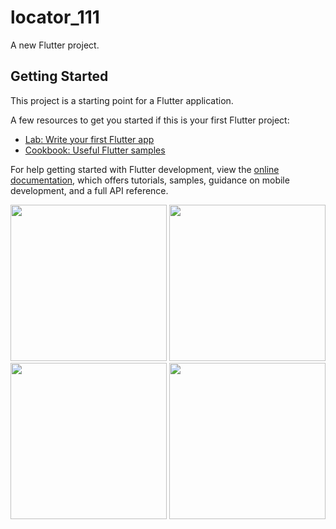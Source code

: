 # locator_111

A new Flutter project.

## Getting Started

This project is a starting point for a Flutter application.

A few resources to get you started if this is your first Flutter project:

- [Lab: Write your first Flutter app](https://docs.flutter.dev/get-started/codelab)
- [Cookbook: Useful Flutter samples](https://docs.flutter.dev/cookbook)

For help getting started with Flutter development, view the
[online documentation](https://docs.flutter.dev/), which offers tutorials,
samples, guidance on mobile development, and a full API reference.


<img src="https://user-images.githubusercontent.com/121868184/218082497-7f489b72-0727-4c48-80f2-a008c0eafd8a.jpeg" width="250px">
<img src="https://user-images.githubusercontent.com/121868184/218083314-97ed512a-b19a-48a2-a201-d91d6787d0e7.jpeg" width="250px">
<img src="https://user-images.githubusercontent.com/121868184/218083452-7cf7198e-caf8-4ac5-ad66-4550e49b8aaa.jpeg" width="250px">
<img src="https://user-images.githubusercontent.com/121868184/218083508-98b10315-24b9-4c3c-bb5e-dc0922e8b47c.jpeg" width="250px">


